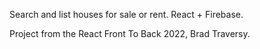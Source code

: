 Search and list houses for sale or rent. React + Firebase.

Project from the React Front To Back 2022, Brad Traversy.
